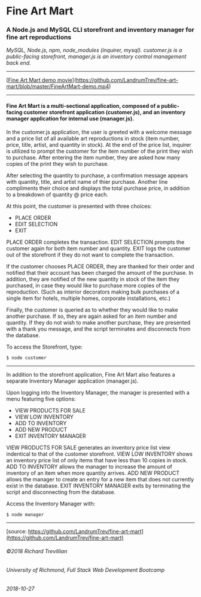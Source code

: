 # Fine Art Mart

### A Node.js and MySQL CLI storefront and inventory manager for fine art reproductions

*MySQL, Node.js, npm, node_modules (inquirer, mysql). customer.js is a public-facing storefront, manager.js is an inventory control management back end.*
_________________________________________________

[[Fine Art Mart demo movie](https://github.com/LandrumTrev/fine-art-mart/blob/master/FineArtMart-demo.mp4)](https://github.com/LandrumTrev/fine-art-mart/blob/master/FineArtMart-demo.mp4)

_________________________________________________

#### Fine Art Mart is a multi-sectional application, composed of a public-facing customer storefront application (customer.js), and an inventory manager application for internal use (manager.js). 

In the customer.js application, the user is greeted with a welcome message and a price list of all available art reproductions in stock (item number, price, title, artist, and quantity in stock). At the end of the price list, inquirer is utilized to prompt the customer for the item number of the print they wish to purchase. After entering the item number, they are asked how many copies of the print they wish to purchase. 

After selecting the quantity to purchase, a confirmation message appears with quantity, title, and artist name of thier purchase. Another line compliments their choice and displays the total purchase price, in addition to a breakdown of quantity @ price each.

At this point, the customer is presented with three choices: 
* PLACE ORDER 
* EDIT SELECTION
* EXIT

PLACE ORDER completes the transaction.
EDIT SELECTION prompts the customer again for both item number and quantity.
EXIT logs the customer out of the storefront if they do not want to complete the transaction.

If the customer chooses PLACE ORDER, they are thanked for their order and notified that their account has been charged the amount of the purchase. In addition, they are notified of the new quantity in stock of the item they purchased, in case they would like to purchase more copies of the reproduction. (Such as interior decorators making bulk purchases of a single item for hotels, multiple homes, corporate installations, etc.)

Finally, the customer is queried as to whether they would like to make another purchase. If so, they are again asked for an item number and quantity. If they do not wish to make another purchase, they are presented with a thank you message, and the script terminates and disconnects from the database.

To access the Storefront, type:

```
$ node customer
```
_________________________________________________

In addition to the storefront application, Fine Art Mart also features a separate Inventory Manager application (manager.js). 

Upon logging into the Inventory Manager, the manager is presented with a menu featuring five options:
* VIEW PRODUCTS FOR SALE
* VIEW LOW INVENTORY
* ADD TO INVENTORY
* ADD NEW PRODUCT
* EXIT INVENTORY MANAGER

VIEW PRODUCTS FOR SALE generates an inventory price list view indentical to that of the customer storefront.
VIEW LOW INVENTORY shows an inventory price list of only items that have less than 10 copies in stock.
ADD TO INVENTORY allows the manager to increase the amount of inventory of an item when more quantity arrives.
ADD NEW PRODUCT allows the manager to create an entry for a new item that does not currently exist in the database.
EXIT INVENTORY MANAGER exits by terminating the script and disconnecting from the database.

Access the Inventory Manager with:

```
$ node manager
```
_________________________________________________

[source: https://github.com/LandrumTrev/fine-art-mart](https://github.com/LandrumTrev/fine-art-mart)

###### ©2018 Richard Trevillian
###### University of Richmond, Full Stack Web Development Bootcamp
###### 2018-10-27